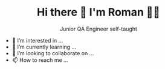 <h1 align='center'>
  Hi there 👋 I'm Roman 👨‍💻
</h1>
<p align='center'>
Junior QA Engineer self-taught
</p>
  


- 👀 I’m interested in ...
- 🌱 I’m currently learning ...
- 💞️ I’m looking to collaborate on ...
- 📫 How to reach me ...

<!---
Gitwisp/Gitwisp is a ✨ special ✨ repository because its `README.md` (this file) appears on your GitHub profile.
You can click the Preview link to take a look at your changes.
--->

